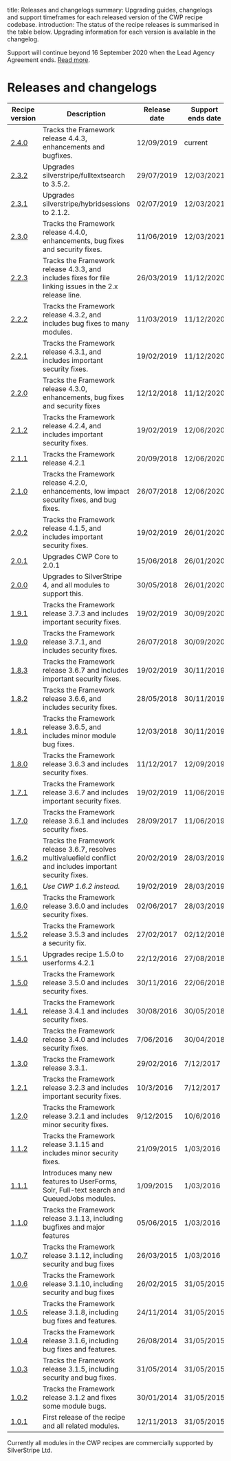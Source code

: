 title: Releases and changelogs
summary: Upgrading guides, changelogs and support timeframes for each released version of the CWP recipe codebase.
introduction: The status of the recipe releases is summarised in the table below. Upgrading information for each version is available in the changelog.

Support will continue beyond 16 September 2020 when the Lead Agency Agreement ends. [Read more](https://www.cwp.govt.nz/plans/service-continuation/).

# Releases and changelogs

| Recipe version | Description | Release date | Support ends date |
| -------------- | ----------- | ------------ | ----------------- |
| [2.4.0](cwp_2.4.0) | Tracks the Framework release 4.4.3, enhancements and bugfixes. | 12/09/2019 | current |
| [2.3.2](cwp_2.3.2) | Upgrades silverstripe/fulltextsearch to 3.5.2. | 29/07/2019 | 12/03/2021 |
| [2.3.1](cwp_2.3.1) | Upgrades silverstripe/hybridsessions to 2.1.2. | 02/07/2019 | 12/03/2021 |
| [2.3.0](cwp_2.3.0) | Tracks the Framework release 4.4.0, enhancements, bug fixes and security fixes. | 11/06/2019 | 12/03/2021 |
| [2.2.3](cwp_recipe_basic_2.2.3) | Tracks the Framework release 4.3.3, and includes fixes for file linking issues in the 2.x release line. | 26/03/2019 | 11/12/2020 |
| [2.2.2](cwp_recipe_basic_2.2.2) | Tracks the Framework release 4.3.2, and includes bug fixes to many modules. | 11/03/2019 | 11/12/2020 |
| [2.2.1](cwp_recipe_basic_2.2.1) | Tracks the Framework release 4.3.1, and includes important security fixes. | 19/02/2019 | 11/12/2020 |
| [2.2.0](cwp_2.2.0) | Tracks the Framework release 4.3.0, enhancements, bug fixes and security fixes | 12/12/2018 | 11/12/2020 |
| [2.1.2](cwp_2.1.2) | Tracks the Framework release 4.2.4, and includes important security fixes. | 19/02/2019 | 12/06/2020 |
| [2.1.1](cwp_recipe_basic_2.1.1) | Tracks the Framework release 4.2.1 | 20/09/2018 | 12/06/2020 |
| [2.1.0](cwp_recipe_basic_2.1.0) | Tracks the Framework release 4.2.0, enhancements, low impact security fixes, and bug fixes. | 26/07/2018 | 12/06/2020 |
| [2.0.2](cwp_recipe_basic_2.0.2) | Tracks the Framework release 4.1.5, and includes important security fixes. | 19/02/2019 | 26/01/2020 |
| [2.0.1](cwp_recipe_basic_2.0.1) | Upgrades CWP Core to 2.0.1 | 15/06/2018 | 26/01/2020 |
| [2.0.0](cwp_recipe_basic_2.0.0) | Upgrades to SilverStripe 4, and all modules to support this. | 30/05/2018 | 26/01/2020 |
| [1.9.1](cwp_recipe_basic_1.9.1) | Tracks the Framework release 3.7.3 and includes important security fixes. | 19/02/2019 | 30/09/2020 |
| [1.9.0](cwp_recipe_basic_1.9.0) | Tracks the Framework release 3.7.1, and includes security fixes. | 26/07/2018 | 30/09/2020 |
| [1.8.3](cwp_recipe_basic_1.8.3) | Tracks the Framework release 3.6.7 and includes important security fixes. | 19/02/2019 | 30/11/2019 |
| [1.8.2](cwp_recipe_basic_1.8.2) | Tracks the Framework release 3.6.6, and includes security fixes. | 28/05/2018 | 30/11/2019 |
| [1.8.1](cwp_recipe_basic_1.8.1) | Tracks the Framework release 3.6.5, and includes minor module bug fixes. | 12/03/2018 | 30/11/2019 |
| [1.8.0](cwp_recipe_basic_1.8.0) | Tracks the Framework release 3.6.3 and includes security fixes. | 11/12/2017 | 12/09/2019 |
| [1.7.1](cwp_recipe_basic_1.7.1) | Tracks the Framework release 3.6.7 and includes important security fixes. | 19/02/2019 | 11/06/2019 |
| [1.7.0](cwp_recipe_basic_1.7.0) | Tracks the Framework release 3.6.1 and includes security fixes. | 28/09/2017 | 11/06/2019 |
| [1.6.2](cwp_recipe_basic_1.6.2) | Tracks the Framework release 3.6.7, resolves multivaluefield conflict and includes important security fixes. | 20/02/2019 | 28/03/2019 |
| [1.6.1](cwp_recipe_basic_1.6.1) | _Use CWP 1.6.2 instead._ | 19/02/2019 | 28/03/2019 |
| [1.6.0](cwp_recipe_basic_1.6.0) | Tracks the Framework release 3.6.0 and includes security fixes. | 02/06/2017 | 28/03/2019 |
| [1.5.2](cwp_recipe_basic_1.5.2) | Tracks the Framework release 3.5.3 and includes a security fix. | 27/02/2017 | 02/12/2018 |
| [1.5.1](cwp_recipe_basic_1.5.1) | Upgrades recipe 1.5.0 to userforms 4.2.1 | 22/12/2016 | 27/08/2018 |
| [1.5.0](cwp_recipe_basic_1.5.0) | Tracks the Framework release 3.5.0 and includes security fixes. | 30/11/2016 | 22/06/2018 |
| [1.4.1](cwp_recipe_basic_1.4.1) | Tracks the Framework release 3.4.1 and includes security fixes. | 30/08/2016 | 30/05/2018 |
| [1.4.0](cwp_recipe_basic_1.4.0) | Tracks the Framework release 3.4.0 and includes security fixes. | 7/06/2016 | 30/04/2018 |
| [1.3.0](cwp_recipe_basic_1.3.0) | Tracks the Framework release 3.3.1. | 29/02/2016 | 7/12/2017 |
| [1.2.1](cwp_recipe_basic_1.2.1) | Tracks the Framework release 3.2.3 and includes important security fixes. | 10/3/2016 | 7/12/2017 |
| [1.2.0](cwp_recipe_basic_1.2.0) | Tracks the Framework release 3.2.1 and includes minor security fixes. | 9/12/2015 | 10/6/2016 |
| [1.1.2](cwp_recipe_basic_1.1.2) | Tracks the Framework release 3.1.15 and includes minor security fixes. | 21/09/2015 | 1/03/2016 |
| [1.1.1](cwp_recipe_basic_1.1.1) | Introduces many new features to UserForms, Solr, Full-text search and QueuedJobs modules. | 1/09/2015 | 1/03/2016 |
| [1.1.0](cwp_recipe_basic_1.1.0) | Tracks the Framework release 3.1.13, including bugfixes and major features | 05/06/2015 | 1/03/2016 |
| [1.0.7](cwp_recipe_basic_1.0.7) | Tracks the Framework release 3.1.12, including security and bug fixes | 26/03/2015 | 1/03/2016 |
| [1.0.6](cwp_recipe_basic_1.0.6) | Tracks the Framework release 3.1.10, including security and bug fixes | 26/02/2015 | 31/05/2015 |
| [1.0.5](cwp_recipe_basic_1.0.5) | Tracks the Framework release 3.1.8, including bug fixes and features. | 24/11/2014 | 31/05/2015 |
| [1.0.4](cwp_recipe_basic_1.0.4) | Tracks the Framework release 3.1.6, including bug fixes and features. | 26/08/2014 | 31/05/2015 |
| [1.0.3](cwp_recipe_basic_1.0.3) | Tracks the Framework release 3.1.5, including security and bug fixes. | 31/05/2014 | 31/05/2015 |
| [1.0.2](cwp_recipe_basic_1.0.2) | Tracks the Framework release 3.1.2 and fixes some module bugs. | 30/01/2014 | 31/05/2015 |
| [1.0.1](cwp_recipe_basic_1.0.1) | First release of the recipe and all related modules. | 12/11/2013 | 31/05/2015 |

Currently all modules in the CWP recipes are commercially supported by SilverStripe Ltd.
